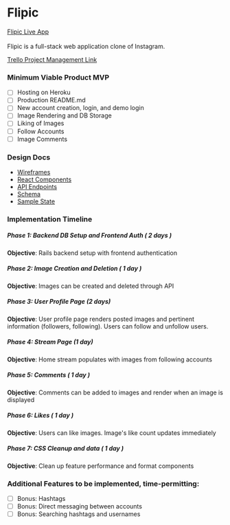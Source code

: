 # Flipic
[Flipic Live App](https://flipic.herokuapp.com/ "Flipic Live")<br /><br />
Flipic is a full-stack web application clone of Instagram.

[Trello Project Management Link](https://trello.com/b/Zc82hqa1/flipic-by-andrew-jiang)

### Minimum Viable Product MVP
- [ ] Hosting on Heroku
- [ ] Production README.md
- [ ] New account creation, login, and demo login
- [ ] Image Rendering and DB Storage
- [ ] Liking of Images
- [ ] Follow Accounts
- [ ] Image Comments

[readme]: docs/README.md

### Design Docs
* [Wireframes](wireframes)
* [React Components](components.md)
* [API Endpoints](api-endpoints.md)
* [Schema](schema.md)
* [Sample State](state.md)

### Implementation Timeline
##### Phase 1: Backend DB Setup and Frontend Auth ( 2 days )
**Objective**: Rails backend setup with frontend authentication
##### Phase 2: Image Creation and Deletion ( 1 day )
**Objective**: Images can be created and deleted through API
##### Phase 3: User Profile Page (2 days)
**Objective**: User profile page renders posted images and pertinent information (followers, following). Users can follow and unfollow users.
##### Phase 4: Stream Page (1 day)
**Objective**: Home stream populates with images from following accounts
##### Phase 5: Comments ( 1 day )
**Objective**: Comments can be added to images and render when an image is displayed
##### Phase 6: Likes ( 1 day )
**Objective**: Users can like images. Image's like count updates immediately
##### Phase 7: CSS Cleanup and data ( 1 day )
**Objective**: Clean up feature performance and format components

### Additional Features to be implemented, time-permitting:
- [ ] Bonus: Hashtags
- [ ] Bonus: Direct messaging between accounts
- [ ] Bonus: Searching hashtags and usernames
